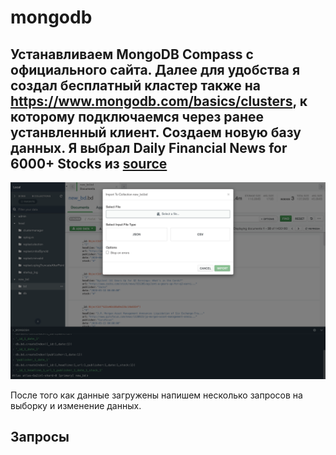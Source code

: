 # mongodb

## Устанавливаем MongoDB Compass с официального сайта. Далее для удобства я создал бесплатный кластер также на https://www.mongodb.com/basics/clusters, к которому подключаемся через ранее устанвленный клиент. Создаем новую базу данных. Я выбрал Daily Financial News for 6000+ Stocks из [source](https://www.kaggle.com/miguelaenlle/massive-stock-news-analysis-db-for-nlpbacktests)

![](upload%20data.png)


После того как данные загружены напишем несколько запросов на выборку и изменение данных.

## Запросы
